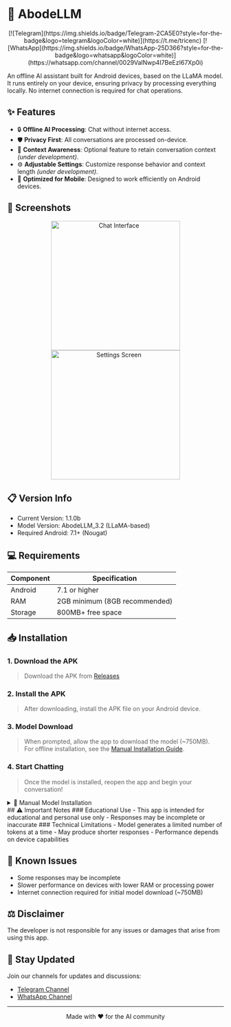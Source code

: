 # 🏡 AbodeLLM
<div align="center">
[![Telegram](https://img.shields.io/badge/Telegram-2CA5E0?style=for-the-badge&logo=telegram&logoColor=white)](https://t.me/tricenc)
[![WhatsApp](https://img.shields.io/badge/WhatsApp-25D366?style=for-the-badge&logo=whatsapp&logoColor=white)](https://whatsapp.com/channel/0029ValNwp4I7BeEzI67Xp0i)
</div>

An offline AI assistant built for Android devices, based on the LLaMA model. It runs entirely on your device, ensuring privacy by processing everything locally. No internet connection is required for chat operations.

## ✨ Features
- 🔒 **Offline AI Processing**: Chat without internet access.
- 🛡️ **Privacy First**: All conversations are processed on-device.
- 💭 **Context Awareness**: Optional feature to retain conversation context *(under development)*.
- ⚙️ **Adjustable Settings**: Customize response behavior and context length *(under development)*.
- 📱 **Optimized for Mobile**: Designed to work efficiently on Android devices.

## 📱 Screenshots
<div align="center">
<img src="prompt.png" alt="Chat Interface" width="300"/>
<img src="settings.png" alt="Settings Screen" width="300"/>
</div>

## 📋 Version Info
- Current Version: 1.1.0b
- Model Version: AbodeLLM_3.2 (LLaMA-based)
- Required Android: 7.1+ (Nougat)

## 💻 Requirements
| Component | Specification |
|-----------|--------------|
| Android   | 7.1 or higher |
| RAM       | 2GB minimum (8GB recommended) |
| Storage   | 800MB+ free space |

## 📥 Installation
### 1. Download the APK
   > Download the APK from [Releases](https://github.com/brendmung/abodellm/releases)
### 2. Install the APK
   > After downloading, install the APK file on your Android device.
### 3. Model Download
   > When prompted, allow the app to download the model (~750MB).  
   > For offline installation, see the [Manual Installation Guide](manual-install.md).

### 4. Start Chatting
   > Once the model is installed, reopen the app and begin your conversation!
<details>
<summary>📖 Manual Model Installation</summary>
<br>
If you prefer manual installation of the model, follow the instructions in the <a href="manual-install.md">Manual Installation Guide</a>.
</details>
## ⚠️ Important Notes
### Educational Use
- This app is intended for educational and personal use only
- Responses may be incomplete or inaccurate
### Technical Limitations
- Model generates a limited number of tokens at a time
- May produce shorter responses
- Performance depends on device capabilities

## 🐛 Known Issues
- Some responses may be incomplete
- Slower performance on devices with lower RAM or processing power
- Internet connection required for initial model download (~750MB)

## ⚖️ Disclaimer
The developer is not responsible for any issues or damages that arise from using this app.
## 📢 Stay Updated

Join our channels for updates and discussions:
- [Telegram Channel](https://t.me/tricenc)
- [WhatsApp Channel](https://whatsapp.com/channel/0029ValNwp4I7BeEzI67Xp0i)
---
<div align="center">
Made with ❤️ for the AI community
</div>
